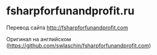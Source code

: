 # fsharpforfunandprofit.ru
Перевод сайта http://fsharpforfunandprofit.com

Оригинал на английском (https://github.com/swlaschin/fsharpforfunandprofit.com)
